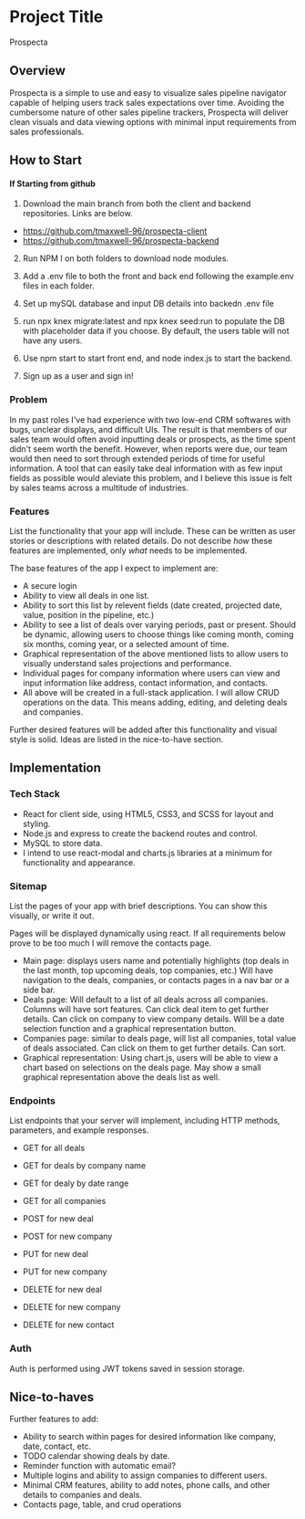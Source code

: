 # Project Title

Prospecta

## Overview

Prospecta is a simple to use and easy to visualize sales pipeline navigator capable of helping users track sales expectations over time. Avoiding the cumbersome nature of other sales pipeline trackers, Prospecta will deliver clean visuals and data viewing options with minimal input requirements from sales professionals.

## How to Start

#### If Starting from github

1. Download the main branch from both the client and backend repositories. Links are below.

- https://github.com/tmaxwell-96/prospecta-client
- https://github.com/tmaxwell-96/prospecta-backend

2. Run NPM I on both folders to download node modules.

3. Add a .env file to both the front and back end following the example.env files in each folder.

4. Set up mySQL database and input DB details into backedn .env file

5. run npx knex migrate:latest and npx knex seed:run to populate the DB with placeholder data if you choose. By default, the users table will not have any users.

6. Use npm start to start front end, and node index.js to start the backend.

7. Sign up as a user and sign in!

### Problem

In my past roles I've had experience with two low-end CRM softwares with bugs, unclear displays, and difficult UIs. The result is that members of our sales team would often avoid inputting deals or prospects, as the time spent didn't seem worth the benefit. However, when reports were due, our team would then need to sort through extended periods of time for useful information. A tool that can easily take deal information with as few input fields as possible would aleviate this problem, and I believe this issue is felt by sales teams across a multitude of industries.

### Features

List the functionality that your app will include. These can be written as user stories or descriptions with related details. Do not describe _how_ these features are implemented, only _what_ needs to be implemented.

The base features of the app I expect to implement are:

- A secure login
- Ability to view all deals in one list.
- Ability to sort this list by relevent fields (date created, projected date, value, position in the pipeline, etc.)
- Ability to see a list of deals over varying periods, past or present. Should be dynamic, allowing users to choose things like coming month, coming six months, coming year, or a selected amount of time.
- Graphical representation of the above mentioned lists to allow users to visually understand sales projections and performance.
- Individual pages for company information where users can view and input information like address, contact information, and contacts.
- All above will be created in a full-stack application. I will allow CRUD operations on the data. This means adding, editing, and deleting deals and companies.

Further desired features will be added after this functionality and visual style is solid. Ideas are listed in the nice-to-have section.

## Implementation

### Tech Stack

- React for client side, using HTML5, CSS3, and SCSS for layout and styling.
- Node.js and express to create the backend routes and control.
- MySQL to store data.
- I intend to use react-modal and charts.js libraries at a minimum for functionality and appearance.

### Sitemap

List the pages of your app with brief descriptions. You can show this visually, or write it out.

Pages will be displayed dynamically using react. If all requirements below prove to be too much I will remove the contacts page.

- Main page: displays users name and potentially highlights (top deals in the last month, top upcoming deals, top companies, etc.) Will have navigation to the deals, companies, or contacts pages in a nav bar or a side bar.
- Deals page: Will default to a list of all deals across all companies. Columns will have sort features. Can click deal item to get further details. Can click on company to view company details. Will be a date selection function and a graphical representation button.
- Companies page: similar to deals page, will list all companies, total value of deals associated. Can click on them to get further details. Can sort.
- Graphical representation: Using chart.js, users will be able to view a chart based on selections on the deals page. May show a small graphical representation above the deals list as well.

### Endpoints

List endpoints that your server will implement, including HTTP methods, parameters, and example responses.

- GET for all deals
- GET for deals by company name
- GET for dealy by date range
- GET for all companies

- POST for new deal
- POST for new company

- PUT for new deal
- PUT for new company

- DELETE for new deal
- DELETE for new company
- DELETE for new contact

### Auth

Auth is performed using JWT tokens saved in session storage.

## Nice-to-haves

Further features to add:

- Ability to search within pages for desired information like company, date, contact, etc.
- TODO calendar showing deals by date.
- Reminder function with automatic email?
- Multiple logins and ability to assign companies to different users.
- Minimal CRM features, ability to add notes, phone calls, and other details to companies and deals.
- Contacts page, table, and crud operations
